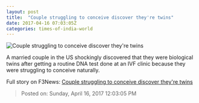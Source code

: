 ```yaml
---
layout: post
title:  "Couple struggling to conceive discover they're twins"
date: 2017-04-16 07:03:05Z
categories: times-of-india-world
---
```


![Couple struggling to conceive discover they're twins](http://timesofindia.indiatimes.com/photo/58205005.cms?55964)

A married couple in the US shockingly discovered that they were biological twins after getting a routine DNA test done at an IVF clinic because they were struggling to conceive naturally.


Full story on F3News: [Couple struggling to conceive discover they're twins](http://www.f3nws.com/n/rj3SsG)

> Posted on: Sunday, April 16, 2017 12:03:05 PM
